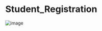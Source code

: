 # Student_Registration


![image](https://github.com/user-attachments/assets/09c5b2ba-3466-4de0-b771-36a01d8fdd6b)
